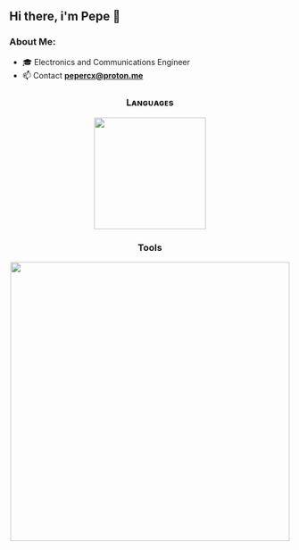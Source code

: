 ## Hi there, i'm Pepe 👋

### About Me:
- 🎓 Electronics and Communications Engineer
- 📫 Contact **pepercx@proton.me**

<!--Languages and Tools Section-->       
<h3 align="center">Lᴀɴɢᴜᴀɢᴇs</h3> 
<p align="center">
<img width="200px"  src="https://skillicons.dev/icons?i=py,js,cs&perline=4"  />
</p>
<h3 align="center">Tools</h3>
<p align="center">
<img width="500px"  src="https://skillicons.dev/icons?i=vscode,pycharm,docker,postgres,firebase,figma,godot,linux,postman,bash&perline=10"  />
</p>
